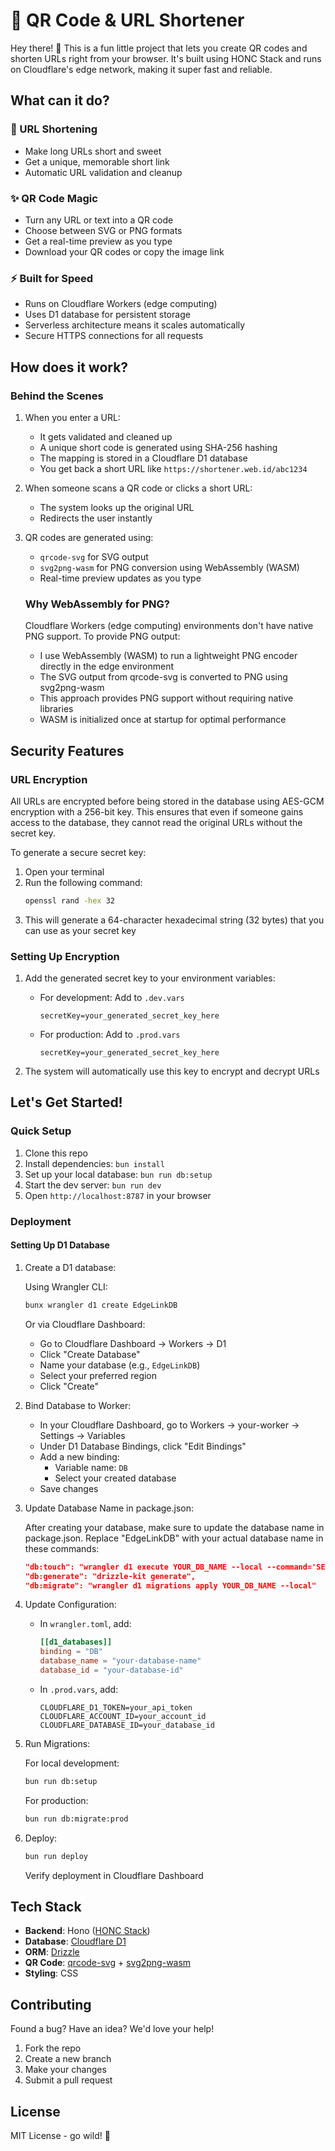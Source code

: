 # 🦆 QR Code & URL Shortener

Hey there! 👋 This is a fun little project that lets you create QR codes and shorten URLs right from your browser. It's built using HONC Stack and runs on Cloudflare's edge network, making it super fast and reliable.

## What can it do?

### 🔗 URL Shortening

- Make long URLs short and sweet
- Get a unique, memorable short link
- Automatic URL validation and cleanup

### ✨ QR Code Magic

- Turn any URL or text into a QR code
- Choose between SVG or PNG formats
- Get a real-time preview as you type
- Download your QR codes or copy the image link

### ⚡️ Built for Speed

- Runs on Cloudflare Workers (edge computing)
- Uses D1 database for persistent storage
- Serverless architecture means it scales automatically
- Secure HTTPS connections for all requests

## How does it work?

### Behind the Scenes

1. When you enter a URL:

   - It gets validated and cleaned up
   - A unique short code is generated using SHA-256 hashing
   - The mapping is stored in a Cloudflare D1 database
   - You get back a short URL like `https://shortener.web.id/abc1234`

2. When someone scans a QR code or clicks a short URL:

   - The system looks up the original URL
   - Redirects the user instantly

3. QR codes are generated using:

   - `qrcode-svg` for SVG output
   - `svg2png-wasm` for PNG conversion using WebAssembly (WASM)
   - Real-time preview updates as you type

   ### Why WebAssembly for PNG?

   Cloudflare Workers (edge computing) environments don't have native PNG support. To provide PNG output:

   - I use WebAssembly (WASM) to run a lightweight PNG encoder directly in the edge environment
   - The SVG output from qrcode-svg is converted to PNG using svg2png-wasm
   - This approach provides PNG support without requiring native libraries
   - WASM is initialized once at startup for optimal performance

## Security Features

### URL Encryption

All URLs are encrypted before being stored in the database using AES-GCM encryption with a 256-bit key. This ensures that even if someone gains access to the database, they cannot read the original URLs without the secret key.

To generate a secure secret key:

1. Open your terminal
2. Run the following command:
   ```bash
   openssl rand -hex 32
   ```
3. This will generate a 64-character hexadecimal string (32 bytes) that you can use as your secret key

### Setting Up Encryption

1. Add the generated secret key to your environment variables:

   - For development: Add to `.dev.vars`
     ```
     secretKey=your_generated_secret_key_here
     ```
   - For production: Add to `.prod.vars`
     ```
     secretKey=your_generated_secret_key_here
     ```

2. The system will automatically use this key to encrypt and decrypt URLs

## Let's Get Started!

### Quick Setup

1. Clone this repo
2. Install dependencies: `bun install`
3. Set up your local database: `bun run db:setup`
4. Start the dev server: `bun run dev`
5. Open `http://localhost:8787` in your browser

### Deployment

#### Setting Up D1 Database

1. Create a D1 database:

   Using Wrangler CLI:

   ```bash
   bunx wrangler d1 create EdgeLinkDB
   ```

   Or via Cloudflare Dashboard:

   - Go to Cloudflare Dashboard → Workers → D1
   - Click "Create Database"
   - Name your database (e.g., `EdgeLinkDB`)
   - Select your preferred region
   - Click "Create"

2. Bind Database to Worker:

   - In your Cloudflare Dashboard, go to Workers → your-worker → Settings → Variables
   - Under D1 Database Bindings, click "Edit Bindings"
   - Add a new binding:
     - Variable name: `DB`
     - Select your created database
   - Save changes

3. Update Database Name in package.json:

   After creating your database, make sure to update the database name in package.json. Replace "EdgeLinkDB" with your actual database name in these commands:

   ```json
   "db:touch": "wrangler d1 execute YOUR_DB_NAME --local --command='SELECT 1'",
   "db:generate": "drizzle-kit generate",
   "db:migrate": "wrangler d1 migrations apply YOUR_DB_NAME --local"
   ```

4. Update Configuration:

   - In `wrangler.toml`, add:
     ```toml
     [[d1_databases]]
     binding = "DB"
     database_name = "your-database-name"
     database_id = "your-database-id"
     ```
   - In `.prod.vars`, add:
     ```
     CLOUDFLARE_D1_TOKEN=your_api_token
     CLOUDFLARE_ACCOUNT_ID=your_account_id
     CLOUDFLARE_DATABASE_ID=your_database_id
     ```

5. Run Migrations:

   For local development:

   ```bash
   bun run db:setup
   ```

   For production:

   ```bash
   bun run db:migrate:prod
   ```

6. Deploy:
   ```bash
   bun run deploy
   ```
   Verify deployment in Cloudflare Dashboard

## Tech Stack

- **Backend**: Hono ([HONC Stack](https://honc.dev))
- **Database**: [Cloudflare D1](https://developers.cloudflare.com/d1/)
- **ORM**: [Drizzle](https://orm.drizzle.team/)
- **QR Code**: [qrcode-svg](https://github.com/papnkukn/qrcode-svg) + [svg2png-wasm](https://github.com/ssssota/svg2png-wasm)
- **Styling**: CSS

## Contributing

Found a bug? Have an idea? We'd love your help!

1. Fork the repo
2. Create a new branch
3. Make your changes
4. Submit a pull request

## License

MIT License - go wild! 🎉
